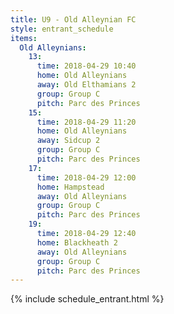 ```yaml
---
title: U9 - Old Alleynian FC
style: entrant_schedule
items:
  Old Alleynians:
    13:
      time: 2018-04-29 10:40
      home: Old Alleynians
      away: Old Elthamians 2
      group: Group C
      pitch: Parc des Princes
    15:
      time: 2018-04-29 11:20
      home: Old Alleynians
      away: Sidcup 2
      group: Group C
      pitch: Parc des Princes
    17:
      time: 2018-04-29 12:00
      home: Hampstead
      away: Old Alleynians
      group: Group C
      pitch: Parc des Princes
    19:
      time: 2018-04-29 12:40
      home: Blackheath 2
      away: Old Alleynians
      group: Group C
      pitch: Parc des Princes
---
```


{% include schedule_entrant.html %}
